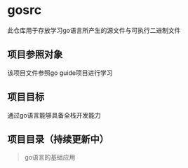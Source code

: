 # gosrc
此仓库用于存放学习go语言所产生的源文件与可执行二进制文件



## 项目参照对象
该项目文件参照go guide项目进行学习

## 项目目标
通过go语言能够具备全栈开发能力

## 项目目录（持续更新中）
>go语言的基础应用
